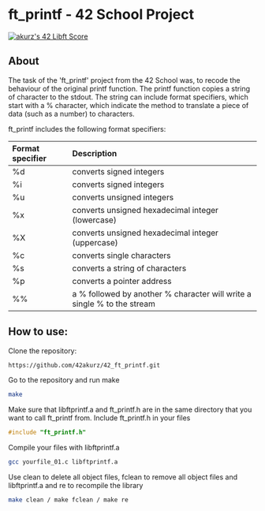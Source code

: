 # ft_printf - 42 School Project

[![akurz's 42 Libft Score](https://badge42.vercel.app/api/v2/cl1z3zeq4001109mkr4my4esw/project/2202337)](https://github.com/JaeSeoKim/badge42)

## About
The task of the 'ft_printf' project from the 42 School was, to recode the behaviour of the original printf function.
The printf function copies a string of character to the stdout. The string can include format specifiers, which start with a % character, which indicate the method to translate a piece of data (such as a number) to characters.

ft_printf includes the following format specifiers:

| Format specifier        | Description                                                              |
| :---                   | :---                                                                    |
| %d                      | converts signed integers                                                  |
| %i                      | converts signed integers                                                  |
| %u                      | converts unsigned integers                                               |
| %x                      | converts unsigned hexadecimal integer (lowercase)                        |
| %X                      | converts unsigned hexadecimal integer (uppercase)                        |
| %c                      | converts single characters                                               |
| %s                      | converts a string of characters                                          |
| %p                      | converts a pointer address                                               |
| %%                      | a % followed by another % character will write a single % to the stream  |

## How to use:

Clone the repository:
```bash
https://github.com/42akurz/42_ft_printf.git
```
Go to the repository and run make
```bash
make
```
Make sure that libftprintf.a and ft_printf.h are in the same directory that you want to call ft_printf from.
Include ft_printf.h in your files
```c
#include "ft_printf.h"
```
Compile your files with libftprintf.a
```bash
gcc yourfile_01.c libftprintf.a
```
Use clean to delete all object files, fclean to remove all object files and libftprintf.a and re to recompile the library
```bash
make clean / make fclean / make re
```
